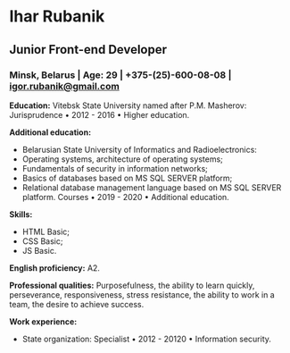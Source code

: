 # Ihar Rubanik

## Junior Front-end Developer

### Minsk, Belarus | Age: 29 | +375-(25)-600-08-08 | igor.rubanik@gmail.com

**Education:**
Vitebsk State University named after P.M. Masherov:
Jurisprudence • 2012 - 2016 • Higher education.

**Additional education:**

- Belarusian State University of Informatics and Radioelectronics:
- Operating systems, architecture of operating systems;
- Fundamentals of security in information networks;
- Basics of databases based on MS SQL SERVER platform;
- Relational database management language based on MS SQL SERVER platform.
  Courses • 2019 - 2020 • Additional education.

**Skills:**

- HTML Basic;
- CSS Basic;
- JS Basic.

**English proficiency:** A2.

**Professional qualities:**
Purposefulness, the ability to learn quickly,
perseverance, responsiveness, stress resistance, the ability to work in a team,
the desire to achieve success.

**Work experience:**

- State organization:
  Specialist • 2012 - 20120 • Information security.
